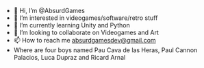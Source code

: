 - 👋 Hi, I’m @AbsurdGames
- 👀 I’m interested in videogames/software/retro stuff
- 🌱 I’m currently learning Unity and Python
- 💞️ I’m looking to collaborate on Videogames and Art
- 📫 How to reach me absurdgamesdev@gmail.com
- Where are four boys named Pau Cava de las Heras, Paul Cannon Palacios, Luca Dupraz and Ricard Arnal

<!---
AbsurdGames/AbsurdGames is a ✨ special ✨ repository because its `README.md` (this file) appears on your GitHub profile.
You can click the Preview link to take a look at your changes.
--->
